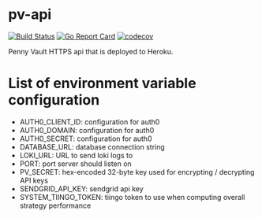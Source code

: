 # pv-api

[![Build Status](https://travis-ci.com/jdfergason/pv-api.svg?branch=master)](https://travis-ci.com/jdfergason/pv-api)
[![Go Report Card](https://goreportcard.com/badge/github.com/jdfergason/pv-api)](https://goreportcard.com/report/github.com/jdfergason/pv-api)
[![codecov](https://codecov.io/gh/jdfergason/pv-api/branch/master/graph/badge.svg?token=L3C272LW9C)](https://codecov.io/gh/jdfergason/pv-api)

Penny Vault HTTPS api that is deployed to Heroku.

# List of environment variable configuration

- AUTH0_CLIENT_ID: configuration for auth0
- AUTH0_DOMAIN: configuration for auth0
- AUTH0_SECRET: configuration for auth0
- DATABASE_URL: database connection string
- LOKI_URL: URL to send loki logs to
- PORT: port server should listen on
- PV_SECRET: hex-encoded 32-byte key used for encrypting / decrypting API keys
- SENDGRID_API_KEY: sendgrid api key
- SYSTEM_TIINGO_TOKEN: tiingo token to use when computing overall strategy performance
